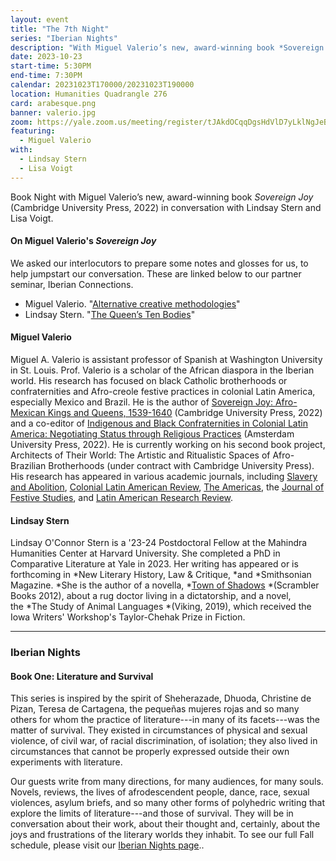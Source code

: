 ```yaml
---
layout: event
title: "The 7th Night"
series: "Iberian Nights"
description: "With Miguel Valerio’s new, award-winning book *Sovereign Joy*"
date: 2023-10-23
start-time: 5:30PM
end-time: 7:30PM
calendar: 20231023T170000/20231023T190000
location: Humanities Quadrangle 276
card: arabesque.png
banner: valerio.jpg
zoom: https://yale.zoom.us/meeting/register/tJAkdOCqqDgsHdVlD7yLklNgJeBKqHxyHTt9
featuring:
  - Miguel Valerio
with:
  - Lindsay Stern
  - Lisa Voigt
---
```


Book Night with Miguel Valerio’s new, award-winning book _Sovereign Joy_ (Cambridge University Press, 2022) in conversation with Lindsay Stern and Lisa Voigt.

#### On Miguel Valerio's _Sovereign Joy_

We asked our interlocutors to prepare some notes and glosses for us, to help jumpstart our conversation. These are linked below to our partner seminar, Iberian Connections.

- Miguel Valerio. "[Alternative creative methodologies](https://iberian-connections.yale.edu/articles/alternative-creative-methodologies/)"
- Lindsay Stern. "[The Queen’s Ten Bodies](https://iberian-connections.yale.edu/articles/the-queens-ten-bodies/)"

#### Miguel Valerio

Miguel A. Valerio is assistant professor of Spanish at Washington
University in St. Louis. Prof. Valerio is a scholar of the African
diaspora in the Iberian world. His research has focused on black
Catholic brotherhoods or confraternities and Afro-creole festive
practices in colonial Latin America, especially Mexico and Brazil. He is
the author of [Sovereign Joy: Afro-Mexican Kings and Queens,
1539-1640](https://www.cambridge.org/us/academic/subjects/history/latin-american-history/sovereign-joy-afro-mexican-kings-and-queens-1539-1640?format=HB) (Cambridge
University Press, 2022) and a co-editor of [Indigenous and Black
Confraternities in Colonial Latin America: Negotiating Status through
Religious
Practices](https://www.aup.nl/en/book/9789463721547/indigenous-and-black-confraternities-in-colonial-latin-america) (Amsterdam
University Press, 2022). He is currently working on his second book
project, Architects of Their World: The Artistic and Ritualistic Spaces
of Afro-Brazilian Brotherhoods (under contract with Cambridge University
Press). His research has appeared in various academic journals,
including [Slavery and
Abolition](https://doi.org/10.1080/0144039X.2020.1755152), [Colonial
Latin American
Review](https://doi.org/10.1080/10609164.2021.1912483), [The
Americas](https://doi.org/10.1017/tam.2021.45), the [Journal of Festive
Studies](https://doi.org/10.33823/jfs.2021.3.1.79), and [Latin American
Research Review](https://doi.org/10.1017/lar.2023.13).

#### Lindsay Stern

Lindsay O'Connor Stern is a \'23-24 Postdoctoral Fellow at the Mahindra
Humanities Center at Harvard University. She completed a PhD in
Comparative Literature at Yale in 2023. Her writing has appeared or is
forthcoming in *New Literary History, Law & Critique, *and *Smithsonian
Magazine. *She is the author of a novella, *[Town of
Shadows](https://nam12.safelinks.protection.outlook.com/?url=https%3A%2F%2Fwww.amazon.com%2FTown-Shadows-Fiction-Lindsay-Stern%2Fdp%2F0578112590&data=05%7C01%7Calex.gil%40yale.edu%7Ca92f12d6a04b4f8a4b9708dbd339e9c3%7Cdd8cbebb21394df8b4114e3e87abeb5c%7C0%7C0%7C638336017915387468%7CUnknown%7CTWFpbGZsb3d8eyJWIjoiMC4wLjAwMDAiLCJQIjoiV2luMzIiLCJBTiI6Ik1haWwiLCJXVCI6Mn0%3D%7C3000%7C%7C%7C&sdata=3mkyIZpbkvQ9IW9yWbuqXX0S19lflnoe0M%2FUCW0KlzY%3D&reserved=0) *(Scrambler
Books 2012), about a rug doctor living in a dictatorship, and a novel,
the *The Study of Animal Languages *(Viking, 2019), which received the
Iowa Writers' Workshop\'s Taylor-Chehak Prize in Fiction.

---

### Iberian Nights

#### Book One: Literature and Survival

This series is inspired by the spirit of Sheherazade, Dhuoda, Christine de Pizan, Teresa de Cartagena, the pequeñas mujeres rojas and so many others for whom the practice of literature---in many of its facets---was the matter of survival. They existed in circumstances of physical and sexual violence, of civil war, of racial discrimination, of isolation; they also lived in circumstances that cannot be properly expressed outside their own experiments with literature.

Our guests write from many directions, for many audiences, for many souls. Novels, reviews, the lives of afrodescendent people, dance, race, sexual violences, asylum briefs, and so many other forms of polyhedric writing that explore the limits of literature---and those of survival. They will be in conversation about their work, about their thought and, certainly, about the joys and frustrations of the literary worlds they inhabit. To see our full Fall schedule, please visit our [Iberian Nights page](https://creativeforum.yale.edu/special/iberian-nights.html)..
